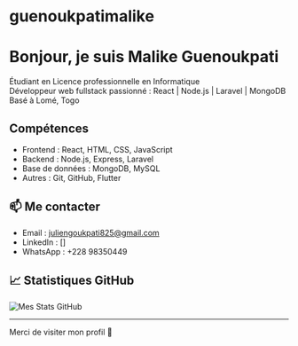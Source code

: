 # guenoukpatimalike
#  Bonjour, je suis Malike Guenoukpati

Étudiant en Licence professionnelle en Informatique  
Développeur web fullstack passionné : React | Node.js | Laravel | MongoDB  
Basé à Lomé, Togo

##  Compétences
- Frontend : React, HTML, CSS, JavaScript
- Backend : Node.js, Express, Laravel
- Base de données : MongoDB, MySQL
- Autres : Git, GitHub, Flutter

## 📫 Me contacter
- Email : juliengoukpati825@gmail.com
- LinkedIn : []
- WhatsApp : +228 98350449

## 📈 Statistiques GitHub
![Mes Stats GitHub](https://github-readme-stats.vercel.app/api?username=guenoukpatimalike&show_icons=true&theme=radical)

---

Merci de visiter mon profil 🚀
